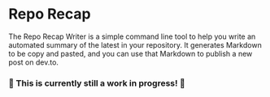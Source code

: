 # Repo Recap

The Repo Recap Writer is a simple command line tool to help you write an automated summary of the latest in your repository. It generates Markdown to be copy and pasted, and you can use that Markdown to publish a new post on dev.to.

### 🚧 This is currently still a work in progress! 🚧



